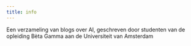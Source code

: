 ```yaml
---
title: info
---
```


Een verzameling van blogs over AI, geschreven door studenten van de opleiding Bèta Gamma aan de Universiteit van Amsterdam
